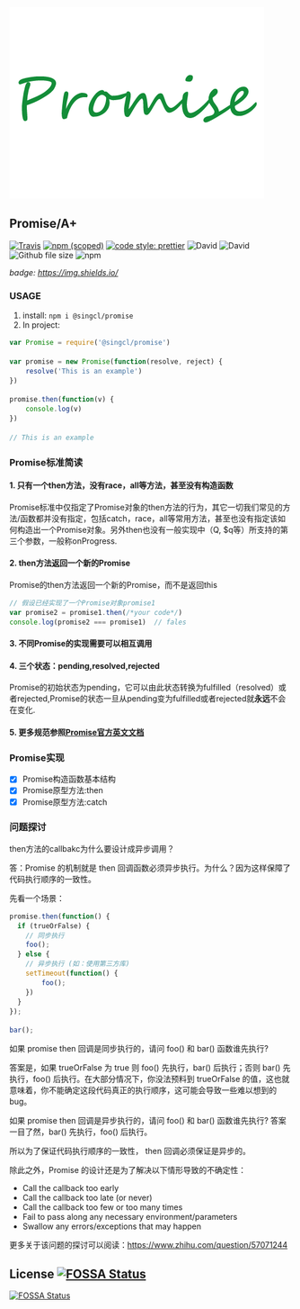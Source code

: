 ![promise](./img/promise.png)
## Promise/A+

[![Travis](https://img.shields.io/travis/singcl/promise.svg?style=flat-square)](https://www.travis-ci.org/singcl/promise)
[![npm (scoped)](https://img.shields.io/npm/v/@singcl/promise.svg?style=flat-square)](https://www.npmjs.com/package/@singcl/promise)
[![code style: prettier](https://img.shields.io/badge/code_style-prettier-10de6e.svg?style=flat-square)](https://github.com/prettier/prettier)
![David](https://img.shields.io/david/dev/singcl/promise.svg?style=flat-square)
![David](https://img.shields.io/david/singcl/promise.svg?style=flat-square)
![Github file size](https://img.shields.io/github/size/singcl/promise/dist/index.js.svg?style=flat-square)
![npm](https://img.shields.io/npm/dm/@singcl/promise.svg?style=flat-square)

*badge: https://img.shields.io/*

### USAGE

1. install: `npm i @singcl/promise`
2. In project:
```js
var Promise = require('@singcl/promise')

var promise = new Promise(function(resolve, reject) {
	resolve('This is an example')
})

promise.then(function(v) {
	console.log(v)
})

// This is an example
```


### Promise标准简读
#### 1. 只有一个then方法，没有race，all等方法，甚至没有构造函数
Promise标准中仅指定了Promise对象的then方法的行为，其它一切我们常见的方法/函数都并没有指定，包括catch，race，all等常用方法，甚至也没有指定该如何构造出一个Promise对象。另外then也没有一般实现中（Q, $q等）所支持的第三个参数，一般称onProgress.

#### 2. then方法返回一个新的Promise
Promise的then方法返回一个新的Promise，而不是返回this
```js
// 假设已经实现了一个Promise对象promise1
var promise2 = promise1.then(/*your code*/)
console.log(promise2 === promise1)  // fales
```
#### 3. 不同Promise的实现需要可以相互调用
#### 4. 三个状态：pending,resolved,rejected
Promise的初始状态为pending，它可以由此状态转换为fulfilled（resolved）或者rejected,Promise的状态一旦从pending变为fulfilled或者rejected就**永远**不会在变化.
#### 5. 更多规范参照[Promise官方英文文档](https://promisesaplus.com/)

### **Promise实现**

- [x] Promise构造函数基本结构
- [x] Promise原型方法:then
- [x] Promise原型方法:catch

### 问题探讨
then方法的callbakc为什么要设计成异步调用？

答：Promise 的机制就是 then 回调函数必须异步执行。为什么？因为这样保障了代码执行顺序的一致性。

先看一个场景：
```js
promise.then(function() { 
  if (trueOrFalse) { 
    // 同步执行 
    foo(); 
  } else { 
    // 异步执行 (如：使用第三方库)
    setTimeout(function() { 
        foo(); 
    }) 
  } 
}); 

bar();
```
如果 promise then 回调是同步执行的，请问 foo() 和 bar() 函数谁先执行?

答案是，如果 trueOrFalse 为 true 则 foo() 先执行，bar() 后执行；否则 bar() 先执行，foo() 后执行。在大部分情况下，你没法预料到 trueOrFalse 的值，这也就意味着，你不能确定这段代码真正的执行顺序，这可能会导致一些难以想到的 bug。

如果 promise then 回调是异步执行的，请问 foo() 和 bar() 函数谁先执行?
答案一目了然，bar() 先执行，foo() 后执行。

所以为了保证代码执行顺序的一致性， then 回调必须保证是异步的。

除此之外，Promise 的设计还是为了解决以下情形导致的不确定性：
- Call the callback too early
- Call the callback too late (or never)
- Call the callback too few or too many times
- Fail to pass along any necessary environment/parameters
- Swallow any errors/exceptions that may happen

更多关于该问题的探讨可以阅读：https://www.zhihu.com/question/57071244
## License [![FOSSA Status](https://app.fossa.io/api/projects/git%2Bgithub.com%2Fsingcl%2Fpromise.svg?type=shield)](https://app.fossa.io/projects/git%2Bgithub.com%2Fsingcl%2Fpromise?ref=badge_shield)

[![FOSSA Status](https://app.fossa.io/api/projects/git%2Bgithub.com%2Fsingcl%2Fpromise.svg?type=large)](https://app.fossa.io/projects/git%2Bgithub.com%2Fsingcl%2Fpromise?ref=badge_large)